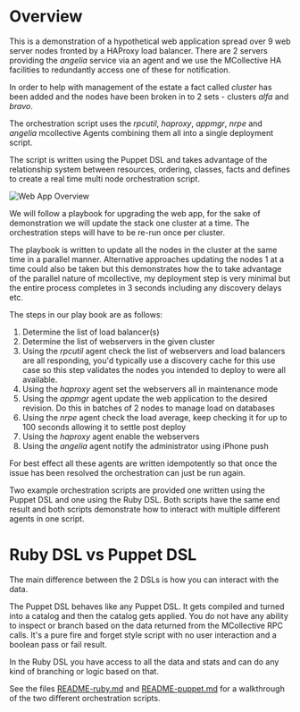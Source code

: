 Overview
========

This is a demonstration of a hypothetical web application spread over 9 web
server nodes fronted by a HAProxy load balancer.  There are 2 servers providing
the *angelia* service via an agent and we use the MCollective HA facilities to
redundantly access one of these for notification.

In order to help with management of the estate a fact called *cluster* has been
added and the nodes have been broken in to 2 sets - clusters *alfa* and *bravo*.

The orchestration script uses the *rpcutil*, *haproxy*, *appmgr*, *nrpe* and
*angelia* mcollective Agents combining them all into a single deployment script.

The script is written using the Puppet DSL and takes advantage of the
relationship system between resources, ordering, classes, facts and defines to
create a real time multi node orchestration script.

![Web App Overview](https://raw.github.com/ripienaar/puppet-mcollective/master/example/web_deploy/web_deploy.jpg)

We will follow a playbook for upgrading the web app, for the sake of
demonstration we will update the stack one cluster at a time.  The orchestration
steps will have to be re-run once per cluster.

The playbook is written to update all the nodes in the cluster at the same time
in a parallel manner.  Alternative approaches updating the nodes 1 at a time
could also be taken but this demonstrates how the to take advantage of the
parallel nature of mcollective, my deployment step is very minimal but the
entire process completes in 3 seconds including any discovery delays etc.

The steps in our play book are as follows:

  1. Determine the list of load balancer(s)
  1. Determine the list of webservers in the given cluster
  1. Using the *rpcutil* agent check the list of webservers and load balancers are all responding, you'd typically use a discovery cache for this use case so this step validates the nodes you intended to deploy to were all available.
  1. Using the *haproxy* agent set the webservers all in maintenance mode
  1. Using the *appmgr* agent update the web application to the desired revision. Do this in batches of 2 nodes to manage load on databases
  1. Using the *nrpe* agent check the load average, keep checking it for up to 100 seconds allowing it to settle post deploy
  1. Using the *haproxy* agent enable the webservers
  1. Using the *angelia* agent notify the administrator using iPhone push

For best effect all these agents are written idempotently so that once the issue
has been resolved the orchestration can just be run again.

Two example orchestration scripts are provided one written using the Puppet
DSL and one using the Ruby DSL.  Both scripts have the same end result and
both scripts demonstrate how to interact with multiple different agents in
one script.

Ruby DSL vs Puppet DSL
======================

The main difference between the 2 DSLs is how you can interact with the data.

The Puppet DSL behaves like any Puppet DSL. It gets compiled and turned into a
catalog and then the catalog gets applied.  You do not have any ability to inspect
or branch based on the data returned from the MCollective RPC calls.  It's a
pure fire and forget style script with no user interaction and a boolean pass
or fail result.

In the Ruby DSL you have access to all the data and stats and can do any kind of
branching or logic based on that.

See the files [README-ruby.md](https://github.com/ripienaar/puppet-mcollective/blob/master/example/web_deploy/README-ruby.md) and [README-puppet.md](https://github.com/ripienaar/puppet-mcollective/blob/master/example/web_deploy/README-puppet.md) for a walkthrough of the two different orchestration scripts.
